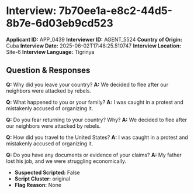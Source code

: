 # Interview: 7b70ee1a-e8c2-44d5-8b7e-6d03eb9cd523
**Applicant ID:** APP_0439
**Interviewer ID:** AGENT_5524
**Country of Origin:** Cuba
**Interview Date:** 2025-06-02T17:48:25.510747
**Interview Location:** Site-6
**Interview Language:** Tigrinya

## Question & Responses

**Q:** Why did you leave your country?
**A:** We decided to flee after our neighbors were attacked by rebels.

**Q:** What happened to you or your family?
**A:** I was caught in a protest and mistakenly accused of organizing it.

**Q:** Do you fear returning to your country? Why?
**A:** We decided to flee after our neighbors were attacked by rebels.

**Q:** How did you travel to the United States?
**A:** I was caught in a protest and mistakenly accused of organizing it.

**Q:** Do you have any documents or evidence of your claims?
**A:** My father lost his job, and we were struggling economically.

- **Suspected Scripted:** False
- **Script Cluster:** original
- **Flag Reason:** None